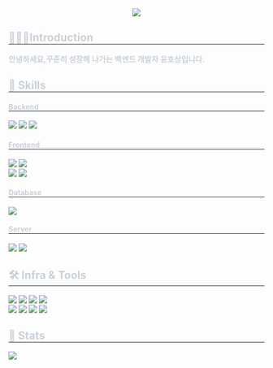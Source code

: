 <div align= "center">
    <img src="https://capsule-render.vercel.app/api?type=rect&color=auto&height=120&text=Hello!%20I'm%20Hosang&animation=&fontColor=ffffff&fontSize=50" />
    </div>
    <div style="text-align: left;"> 
    <h2 style="border-bottom: 1px solid #21262d; color: #c9d1d9;"> 🙋🏻‍♂️Introduction </h2>  
    <div style="font-weight: 700; font-size: 15px; text-align: left; color: #c9d1d9;"> 안녕하세요,꾸준히 성장해 나가는 백엔드 개발자 윤호상입니다. </div> 
    </div>
    <div style="text-align: left;">
    <h2 style="border-bottom: 1px solid #21262d; color: #c9d1d9;"> 🦾 Skills </h2>
    <h4 style="border-bottom: 1px solid #21262d; color: #c9d1d9;"> Backend </h4>
    <div style="margin: ; text-align: left;" "text-align: left;"> 
          <img src="https://img.shields.io/badge/java-007396?style=for-the-badge&logo=java&logoColor=white"> 
          <img src="https://img.shields.io/badge/Spring-6DB33F?style=for-the-badge&logo=Spring&logoColor=white">
          <img src="https://img.shields.io/badge/Spring_Security-6DB33F?style=for-the-badge&logo=Spring-Security&logoColor=white"><br/>
    </div>
        <h4 style="border-bottom: 1px solid #21262d; color: #c9d1d9;"> Frontend </h4>
        <div style="margin: ; text-align: left;" "text-align: left;"> 
          <img src="https://img.shields.io/badge/css3-%231572B6.svg?style=for-the-badge&logo=css3&logoColor=white"> 
          <img src="https://img.shields.io/badge/HTML5-E34F26?style=for-the-badge&logo=HTML5&logoColor=white">
          <br/>
          <img src="https://img.shields.io/badge/Javascript-F7DF1E?style=for-the-badge&logo=Javascript&logoColor=white">
          <img src="https://img.shields.io/badge/Vue.js-4FC08D?style=for-the-badge&logo=Vue.js&logoColor=white">
          </div>
        <h4 style="border-bottom: 1px solid #21262d; color: #c9d1d9;"> Database </h4>
        <div style="margin: ; text-align: left;" "text-align: left;"> 
          <img src="https://img.shields.io/badge/MySQL-4479A1?style=for-the-badge&logo=MySQL&logoColor=white">
          </div>
        <h4 style="border-bottom: 1px solid #21262d; color: #c9d1d9;"> Server </h4>
        <div style="margin: ; text-align: left;" "text-align: left;"> 
          <img src="https://img.shields.io/badge/Linux-FCC624?style=for-the-badge&logo=linux&logoColor=black">
            <img src="https://img.shields.io/badge/apache%20tomcat-%23F8DC75.svg?style=for-the-badge&logo=apache-tomcat&logoColor=black">
          </div>
        <h2 style="border-bottom: 1px solid #21262d; color: #c9d1d9;"> 🛠️ Infra & Tools </h2>
        <div style="margin: ; text-align: left;" "text-align: left;"> 
          <img src="https://img.shields.io/badge/git-F05032?style=for-the-badge&logo=git&logoColor=white">
          <img src="https://img.shields.io/badge/Github-181717?style=for-the-badge&logo=Github&logoColor=white">
          <img src="https://img.shields.io/badge/Eclipse-FE7A16.svg?style=for-the-badge&logo=Eclipse&logoColor=white">
          <img src="https://img.shields.io/badge/IntelliJIDEA-000000.svg?style=for-the-badge&logo=intellij-idea&logoColor=white">
        </br>
          <img src="https://img.shields.io/badge/Visual_Studio_Code-0078D4?style=for-the-badge&logo=visual%20studio%20code&logoColor=white">
          <img src="https://img.shields.io/badge/Bootstrap-7952B3?style=for-the-badge&logo=Bootstrap&logoColor=white">
          <img src="https://img.shields.io/badge/Notion-000000?style=for-the-badge&logo=Notion&logoColor=white">
          <img src="https://img.shields.io/badge/Slack-4A154B?style=for-the-badge&logo=Slack&logoColor=white">
          </div>
    </div>
    <div style="text-align: left;"> 
    <h2 style="border-bottom: 1px solid #21262d; color: #c9d1d9;"> 🏅 Stats </h2> 
        <div style="text-align: left;"> 
        <img src="https://github-readme-stats.vercel.app/api/top-langs/?username=h5ss"/> 
    </div> 
    </div>
    
